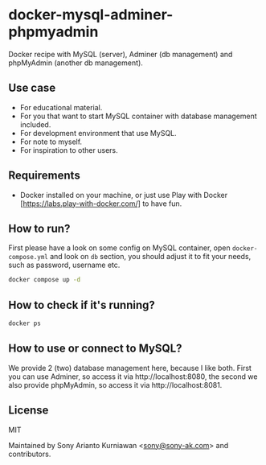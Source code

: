 # docker-mysql-adminer-phpmyadmin
Docker recipe with MySQL (server), Adminer (db management) and phpMyAdmin (another db management).

## Use case
- For educational material.
- For you that want to start MySQL container with database management included.
- For development environment that use MySQL.
- For note to myself.
- For inspiration to other users.

## Requirements
- Docker installed on your machine, or just use Play with Docker [https://labs.play-with-docker.com/] to have fun.

## How to run?

First please have a look on some config on MySQL container, open `docker-compose.yml` and look on `db` section, you should adjust it to fit your needs, such as password, username etc.

```bash
docker compose up -d
```

## How to check if it's running?

```bash
docker ps
```

## How to use or connect to MySQL?

We provide 2 (two) database management here, because I like both. First you can use Adminer, so access it via http://localhost:8080, the second we also provide phpMyAdmin, so access it via http://localhost:8081.

## License

MIT

Maintained by Sony Arianto Kurniawan <<sony@sony-ak.com>> and contributors.
